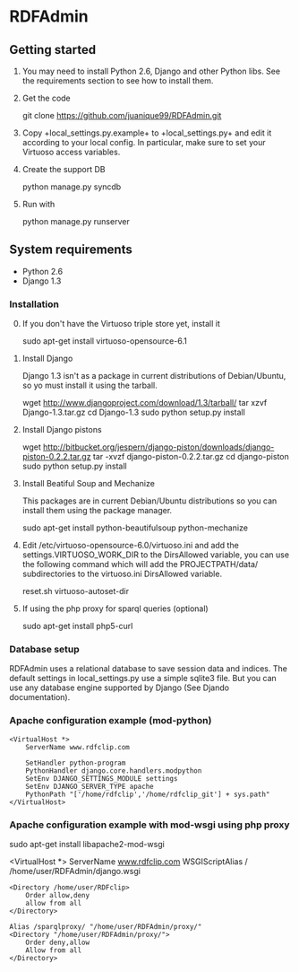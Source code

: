 
# RDFAdmin

## Getting started

1. You may need to install Python 2.6, Django and other Python
   libs. See the requirements section to see how to install them.

2. Get the code

    git clone https://github.com/juanique99/RDFAdmin.git

3. Copy +local_settings.py.example+ to +local_settings.py+ and edit it
   according to your local config. In particular, make sure to set your 
   Virtuoso access variables.

4. Create the support DB
    
    python manage.py syncdb

5. Run with

    python manage.py runserver

## System requirements

- Python 2.6
- Django 1.3

### Installation

0. If you don't have the Virtuoso triple store yet, install it

    sudo apt-get install virtuoso-opensource-6.1

1. Install Django

   Django 1.3 isn't as a package in current distributions of
   Debian/Ubuntu, so yo must install it using the tarball.

    wget http://www.djangoproject.com/download/1.3/tarball/
    tar xzvf Django-1.3.tar.gz
    cd Django-1.3
    sudo python setup.py install
    
2. Install Django pistons

    wget http://bitbucket.org/jespern/django-piston/downloads/django-piston-0.2.2.tar.gz
    tar -xvzf django-piston-0.2.2.tar.gz
    cd django-piston
    sudo python setup.py install

3. Install Beatiful Soup and Mechanize

   This packages are in current Debian/Ubuntu distributions so you can
   install them using the package manager.
   
    sudo apt-get install python-beautifulsoup python-mechanize

4. Edit /etc/virtuoso-opensource-6.0/virtuoso.ini and add the settings.VIRTUOSO_WORK_DIR to the DirsAllowed variable, you can use the following command which will add the PROJECTPATH/data/ subdirectories to the virtuoso.ini DirsAllowed variable. 

    reset.sh virtuoso-autoset-dir

5. If using the php proxy for sparql queries (optional)

    sudo apt-get install php5-curl


### Database setup

RDFAdmin uses a relational database to save session data and indices. The default settings in local_settings.py 
use a simple sqlite3 file. But you can use any database engine supported by Django (See Djando documentation).

### Apache configuration example (mod-python)

    <VirtualHost *>
        ServerName www.rdfclip.com

        SetHandler python-program
        PythonHandler django.core.handlers.modpython
        SetEnv DJANGO_SETTINGS_MODULE settings
        SetEnv DJANGO_SERVER_TYPE apache
        PythonPath "['/home/rdfclip','/home/rdfclip_git'] + sys.path"
    </VirtualHost>

    
### Apache configuration example with mod-wsgi using php proxy
sudo apt-get install libapache2-mod-wsgi

<VirtualHost *>
    ServerName www.rdfclip.com
    WSGIScriptAlias / /home/user/RDFAdmin/django.wsgi

    <Directory /home/user/RDFclip>
		Order allow,deny
		allow from all
    </Directory>

    Alias /sparqlproxy/ "/home/user/RDFAdmin/proxy/"
    <Directory "/home/user/RDFAdmin/proxy/">
        Order deny,allow
        Allow from all
    </Directory>

</VirtualHost>

